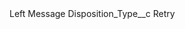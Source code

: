 <?xml version="1.0" encoding="UTF-8"?>
<CustomMetadata xmlns="http://soap.sforce.com/2006/04/metadata" xmlns:xsi="http://www.w3.org/2001/XMLSchema-instance" xmlns:xsd="http://www.w3.org/2001/XMLSchema">
    <label>Left Message</label>
    <values>
        <field>Disposition_Type__c</field>
        <value xsi:type="xsd:string">Retry</value>
    </values>
</CustomMetadata>
